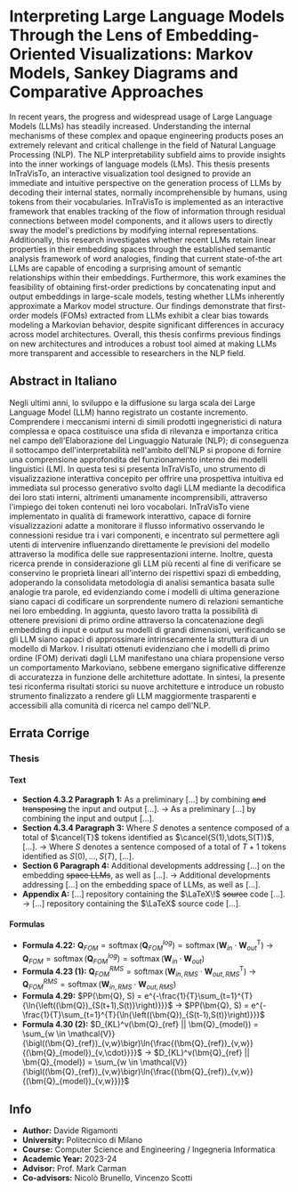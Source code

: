 # Interpreting Large Language Models Through the Lens of Embedding-Oriented Visualizations: Markov Models, Sankey Diagrams and Comparative Approaches

In recent years, the progress and widespread usage of Large Language Models (LLMs) has steadily increased.
Understanding the internal mechanisms of these complex and opaque engineering products poses an extremely relevant and critical challenge in the field of Natural Language Processing (NLP).
The NLP interpretability subfield aims to provide insights into the inner workings of language models (LMs).
This thesis presents InTraVisTo, an interactive visualization tool designed to provide an immediate and intuitive perspective on the generation process of LLMs by decoding their internal states, normally incomprehensible by humans, using tokens from their vocabularies.
InTraVisTo is implemented as an interactive framework that enables tracking of the flow of information through residual connections between model components, and it allows users to directly sway the model's predictions by modifying internal representations.
Additionally, this research investigates whether recent LLMs retain linear properties in their embedding spaces through the established semantic analysis framework of word analogies, finding that current state-of-the art LLMs are capable of encoding a surprising amount of semantic relationships within their embeddings.
Furthermore, this work examines the feasibility of obtaining first-order predictions by concatenating input and output embeddings in large-scale models, testing whether LLMs inherently approximate a Markov model structure.
Our findings demonstrate that first-order models (FOMs) extracted from LLMs exhibit a clear bias towards modeling a Markovian behavior, despite significant differences in accuracy across model architectures.
Overall, this thesis confirms previous findings on new architectures and introduces a robust tool aimed at making LLMs more transparent and accessible to researchers in the NLP field.

## Abstract in Italiano

Negli ultimi anni, lo sviluppo e la diffusione su larga scala dei Large Language Model (LLM) hanno registrato un costante incremento.
Comprendere i meccanismi interni di simili prodotti ingegneristici di natura complessa e opaca costituisce una sfida di rilevanza e importanza critica nel campo dell'Elaborazione del Linguaggio Naturale (NLP); di conseguenza il sottocampo dell'interpretabilità nell'ambito dell'NLP si propone di fornire una comprensione approfondita del funzionamento interno dei modelli linguistici (LM).
In questa tesi si presenta InTraVisTo, uno strumento di visualizzazione interattiva concepito per offrire una prospettiva intuitiva ed immediata sul processo generativo svolto dagli LLM mediante la decodifica dei loro stati interni, altrimenti umanamente incomprensibili, attraverso l'impiego dei token contenuti nei loro vocabolari.
InTraVisTo viene implementato in qualità di framework interattivo, capace di fornire visualizzazioni adatte a monitorare il flusso informativo osservando le connessioni residue tra i vari componenti, e incentrato sul permettere agli utenti di intervenire influenzando direttamente le previsioni del modello attraverso la modifica delle sue rappresentazioni interne.
Inoltre, questa ricerca prende in considerazione gli LLM più recenti al fine di verificare se conservino le proprietà lineari all'interno dei rispettivi spazi di embedding, adoperando la consolidata metodologia di analisi semantica basata sulle analogie tra parole, ed evidenziando come i modelli di ultima generazione siano capaci di codificare un sorprendente numero di relazioni semantiche nei loro embedding.
In aggiunta, questo lavoro tratta la possibilità di ottenere previsioni di primo ordine attraverso la concatenazione degli embedding di input e output su modelli di grandi dimensioni, verificando se gli LLM siano capaci di approssimare intrinsecamente la struttura di un modello di Markov.
I risultati ottenuti evidenziano che i modelli di primo ordine (FOM) derivati dagli LLM manifestano una chiara propensione verso un comportamento Markoviano, sebbene emergano significative differenze di accuratezza in funzione delle architetture adottate.
In sintesi, la presente tesi riconferma risultati storici su nuove architetture e introduce un robusto strumento finalizzato a rendere gli LLM maggiormente trasparenti e accessibili alla comunità di ricerca nel campo dell'NLP.

## Errata Corrige

### Thesis

#### Text

- **Section 4.3.2 Paragraph 1:** As a preliminary [...] by combining ~~and transposing~~ the input and output [...]. &rarr; As a preliminary [...] by combining the input and output [...].
- **Section 4.3.4 Paragraph 3:** Where $S$ denotes a sentence composed of a total of $\cancel{T}$ tokens identified as $\cancel{S(1),\dots,S(T)}$, [...]. &rarr; Where $S$ denotes a sentence composed of a total of $T+1$ tokens identified as $S(0),\dots,S(T)$, [...].
- **Section 6 Paragraph 4:** Additional developments addressing [...] on the embedding ~~space LLMs~~, as well as [...]. &rarr; Additional developments addressing [...] on the embedding space of LLMs, as well as [...].
- **Appendix A:** [...] repository containing the $\LaTeX\!$ ~~source~~ code [...]. &rarr; [...] repository containing the $\LaTeX$ source code [...].

#### Formulas

- **Formula 4.22:** $\bm{Q}_{\textit{FOM}} = \operatorname{softmax}(\bm{Q}_{\textit{FOM}}^{log}) = \operatorname{softmax}(\bm{W}_{in} \cdot \bm{W}_{out}^\mathrm{T})$ &rarr; $\bm{Q}_{\textit{FOM}} = \operatorname{softmax}(\bm{Q}_{\textit{FOM}}^{log}) = \operatorname{softmax}(\bm{W}_{in} \cdot \bm{W}_{out})$
- **Formula 4.23 (1):** $\bm{Q}_{\textit{FOM}}^{RMS} = \operatorname{softmax}(\bm{W}_{in,RMS} \cdot \bm{W}_{out,RMS}^\mathrm{T})$ &rarr; $\bm{Q}_{\textit{FOM}}^{RMS} = \operatorname{softmax}(\bm{W}_{in,RMS} \cdot \bm{W}_{out,RMS})$
- **Formula 4.29:** $PP(\bm{Q}, S) = e^{-\frac{1}{T}\sum_{t=1}^{T}{\ln{\left((\bm{Q})_{S(t+1),S(t)}\right)}}}$ &rarr; $PP(\bm{Q}, S) = e^{-\frac{1}{T}\sum_{t=1}^{T}{\ln{\left((\bm{Q})_{S(t-1),S(t)}\right)}}}$
- **Formula 4.30 (2):** $D_{KL}^v(\bm{Q}_{ref} || \bm{Q}_{model}) = \sum_{w \in \mathcal{V}}{\bigl((\bm{Q}_{ref})_{v,w}\bigr)\ln{\frac{(\bm{Q}_{ref})_{v,w}}{(\bm{Q}_{model})_{v,\cdot}}}}$ &rarr; $D_{KL}^v(\bm{Q}_{ref} || \bm{Q}_{model}) = \sum_{w \in \mathcal{V}}{\bigl((\bm{Q}_{ref})_{v,w}\bigr)\ln{\frac{(\bm{Q}_{ref})_{v,w}}{(\bm{Q}_{model})_{v,w}}}}$

## Info

- **Author:** Davide Rigamonti
- **University:** Politecnico di Milano
- **Course:** Computer Science and Engineering / Ingegneria Informatica
- **Academic Year:** 2023-24
- **Advisor:** Prof. Mark Carman
- **Co-advisors:** Nicolò Brunello, Vincenzo Scotti